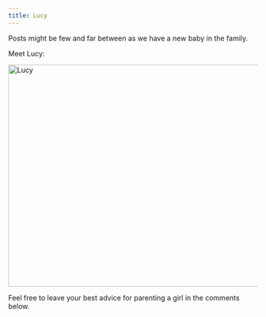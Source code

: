 ```yaml
---
title: Lucy
---
```

<p>Posts might be few and far between as we have a new baby in the family.</p>
<p>Meet Lucy:</p>
<p><img src="https://chrisenns.com/wp-content/uploads/2012/10/photo-600x448.jpg" alt="Lucy" title="Lucy" width="600" height="448" class="aligncenter size-large wp-image-20880" /></p>
<p>Feel free to leave your best advice for parenting a girl in the comments below.</p>
